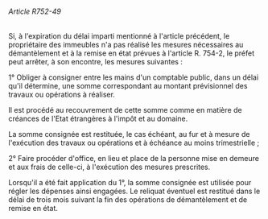 ###### Article R752-49

Si, à l'expiration du délai imparti mentionné à l'article précédent, le propriétaire des immeubles n'a pas réalisé les mesures nécessaires au démantèlement et à la remise en état prévues à l'article R. 754-2, le préfet peut arrêter, à son encontre, les mesures suivantes :

1° Obliger à consigner entre les mains d'un comptable public, dans un délai qu'il détermine, une somme correspondant au montant prévisionnel des travaux ou opérations à réaliser.

Il est procédé au recouvrement de cette somme comme en matière de créances de l'Etat étrangères à l'impôt et au domaine.

La somme consignée est restituée, le cas échéant, au fur et à mesure de l'exécution des travaux ou opérations et à échéance au moins trimestrielle ;

2° Faire procéder d'office, en lieu et place de la personne mise en demeure et aux frais de celle-ci, à l'exécution des mesures prescrites.

Lorsqu'il a été fait application du 1°, la somme consignée est utilisée pour régler les dépenses ainsi engagées. Le reliquat éventuel est restitué dans le délai de trois mois suivant la fin des opérations de démantèlement et de remise en état.

